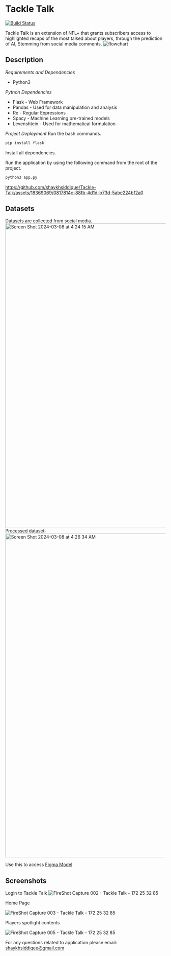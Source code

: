 
   Tackle Talk
==========
	
[![Build Status](https://travis-ci.org/joemccann/dillinger.svg?branch=master)](https://shaykhsiddique.github.io)

Tackle Talk is an extension of NFL+ that grants subscribers access to highlighted recaps of the most talked about players, through the prediction of AI, Stemming from social media comments.
![flowchart](https://github.com/shaykhsiddique/PVAMU_BoB/assets/18369069/6c66844d-2971-43ea-9e0f-10993c00b358)


Description
--------------
*Requirements and Dependencies*
- Python3

*Python Dependencies*
- Flask - Web Framework
- Pandas - Used for data manipulation and analysis 
- Re - Regular Expressions
- Spacy - Machine Learning pre-trained models
- Levenshtein - Used for mathematical formulation

*Project Deployment*
Run the bash commands.
``` bash
pip install flask
```
Install all dependencies.

Run the application by using the following command from the root of the project.
``` bash
python3 app.py
```

https://github.com/shaykhsiddique/Tackle-Talk/assets/18369069/0817814c-88fb-4d1d-b73d-5abe224bf2a0



Datasets
--------------
Datasets are collected from social media.
<img width="954" alt="Screen Shot 2024-03-08 at 4 24 15 AM" src="https://github.com/shaykhsiddique/PVAMU_BoB/assets/18369069/293d78c5-780f-4da3-8a21-df8c47ed25c5">
Processed dataset-
<img width="1014" alt="Screen Shot 2024-03-08 at 4 26 34 AM" src="https://github.com/shaykhsiddique/PVAMU_BoB/assets/18369069/76c99c7c-448a-40ac-a07d-11a86b2f5b3f">


Use this to access [Figma Model](https://www.figma.com/file/OMJfmUIqWiwuz0BWr4BRHa/BOTB_V1_03%2F07%2F24?type=design&node-id=21%3A691&mode=design&t=p0xhXGhmAfpL7lWX-1)

Screenshots
--------------

Login to Tackle Talk
![FireShot Capture 002 - Tackle Talk - 172 25 32 85](https://github.com/shaykhsiddique/PVAMU_BoB/assets/18369069/4b6cbc14-a6e3-4e2f-9222-fd4e1d0e01a1)

Home Page

![FireShot Capture 003 - Tackle Talk - 172 25 32 85](https://github.com/shaykhsiddique/PVAMU_BoB/assets/18369069/d4d1ea8a-1b24-46ed-af57-48ee51fe17c1)

Players spotlight contents

![FireShot Capture 005 - Tackle Talk - 172 25 32 85](https://github.com/shaykhsiddique/PVAMU_BoB/assets/18369069/a1c751f5-eac5-4d2e-988a-6bb4dd9ee2f4)


For any questions related to application please email:
shaykhsiddiqee@gmail.com

